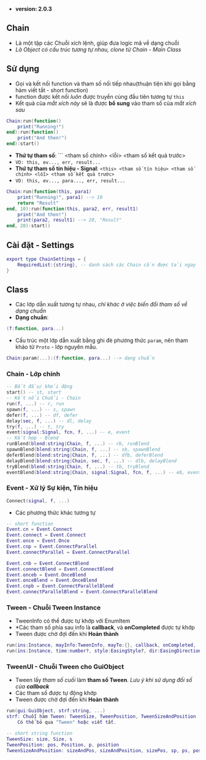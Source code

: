- **version: 2.0.3**
## Chain
- Là một tập các Chuỗi xích lệnh, giúp đưa logic mã về dạng chuỗi
- *Là Object có cấu trúc tương tự nhau, clone từ Chain - Main Class*

## Sử dụng
- Gọi và kết nối function và tham số nối tiếp nhau(thuận tiện khi gọi bằng hàm viết tắt - short function)
- function được kết nối *luôn* được truyền cùng đầu tiên tương tự ```this```
- Kết quả của *mắt xích này* sẽ là được **bổ sung** vào tham số của *mắt xích sau*
```lua
Chain:run(function()
    print("Running!")
end):run(function()
    print("And then!")
end):start()
```
- **Thứ tự tham số**: ```<this> <tham số chính> <lỗi> <tham số kết quả trước>
- ```VD: this, ev..., err, result...```
- **Thứ tự tham số tín hiệu - Signal**: ```<this> <tham số tín hiệu> <tham số chính> <lỗi> <tham số kết quả trước>```
- ```VD: this, ev..., para..., err, result...```
```lua
Chain:run(function(this, para1)
    print("Running!", para1) --> 10
    return "Result"
end, 10):run(function(this, para2, err, result1)
    print("And then!")
    print(para2, result1) --> 20, "Result"
end, 20):start()
```
## Cài đặt - Settings
```lua
export type ChainSettings = {
    RequiredList:{string}, -- danh sách các Chain cần được tải ngay
}
```
## Class
- Các lớp dẫn xuất tương tự nhau, *chỉ khác ở việc biến đổi tham số về dạng chuẩn*
- **Dạng chuẩn**: 
```lua
(f:function, para...)
```
- Cấu trúc một lớp dẫn xuất bằng ghi đè phương thức ```param```, nên tham khảo từ ```Proto``` - lớp nguyên mẫu.
```lua
Chain:param(...):(f:function, para...) --> dạng chuẩn
```
### Chain - Lớp chính
```lua
-- Bắt đầu/ khởi động
start() -- st, start
-- Kết nối Chuỗi - Chain
run(f, ...) -- r, run
spawn(f, ...) -- s, spawn
defer(f, ...) -- df, defer
delay(sec, f, ...) -- dl, delay
try(f, ...) -- t, try
event(signal:Signal, fcn, f, ...) -- e, event
-- Kết hợp - Blend
runBlend(blend:string|Chain, f, ...) -- rb, runBlend
spawnBlend(blend:string|Chain, f, ...) -- sb, spawnBlend
deferBlend(blend:string|Chain, f, ...) -- dfb, deferBlend
delayBlend(blend:string|Chain, sec, f, ...) -- dlb, delayBlend
tryBlend(blend:string|Chain, f, ...) -- tb, tryBlend
eventBlend(blend:string|Chain, signal:Signal, fcn, f, ...) -- eb, eventBlend
```
### Event - Xử lý Sự kiện, Tín hiệu
```lua
Connect(signal, f, ...)
```
- Các phương thức khác tương tự
```lua
-- short function
Event.cn = Event.Connect
Event.connect = Event.Connect
Event.once = Event.Once
Event.cnp = Event.ConnectParallel
Event.connectParallel = Event.ConnectParallel

Event.cnb = Event.ConnectBlend
Event.connectBlend = Event.ConnectBlend
Event.onceb = Event.OnceBlend
Event.onceBlend = Event.OnceBlend
Event.cnpb = Event.ConnectParallelBlend
Event.connectParallelBlend = Event.ConnectParallelBlend
```
### Tween - Chuỗi Tween Instance
- TweenInfo có thể được tự khớp với EnumItem
- *Các tham số phía sau info là **callback**, và **onCompleted** được tự khớp
- Tween được chờ đợi đến khi **Hoàn thành**
```lua
run(ins:Instance, mayInfo:TweenInfo, mayTo:{}, callback, onCompleted, ...)
run(ins:Instance, time:number?, style:EasingStyle?, dir:EasingDirection?, ..., callback, onCompleted, ...)
```
### TweenUI - Chuỗi Tween cho GuiObject
- Tween lấy *tham số cuối* làm **tham số Tween**. *Lưu ý khi sử dụng đối số của **callback*** 
- Các tham số được tự động khớp
- Tween được chờ đợi đến khi **Hoàn thành**
```lua
run(gui:GuiObject, strf:string, ...)
strf: Chuỗi hàm Tween: TweenSize, TweenPosition, TweenSizeAndPosition
    Có thể bỏ qua "Tween" hoặc viết tắt.
```
```lua
-- short string function
TweenSize: size, Size, s
TweenPosition: pos, Position, p, position
TweenSizeAndPosition: sizeAndPos, sizeAndPosition, sizePos, sp, ps, posSize, positionAndSize, posAndSize
```